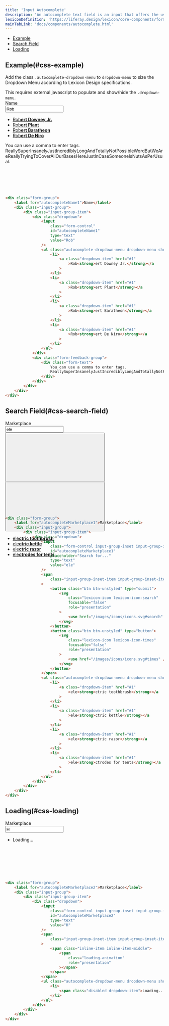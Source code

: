 ```yaml
---
title: 'Input Autocomplete'
description: 'An autocomplete text field is an input that offers the user text suggestions while they type.'
lexiconDefinition: 'https://liferay.design/lexicon/core-components/forms/text-input-variations/'
mainTabLink: 'docs/components/autocomplete.html'
---
```


<div class="nav-toc-absolute">
<div class="nav-toc">

-   [Example](#css-example)
-   [Search Field](#css-search-field)
-   [Loading](#css-loading)

</div>
</div>

## Example(#css-example)

Add the class `.autocomplete-dropdown-menu` to `dropdown-menu` to size the Dropdown Menu according to Lexicon Design specifications.

<div class="clay-site-alert alert alert-warning">
	This requires external javascript to populate and show/hide the <code class="gatsby-code-text">.dropdown-menu</code>.
</div>

<div class="sheet-example" style="height:18rem;">
	<div class="form-group">
		<div class="clay-autocomplete">
			<label for="autocompleteName1">Name</label>
			<div class="input-group">
				<div class="input-group-item">
					<div class="dropdown">
						<input class="form-control" id="autocompleteName1" type="text" value="Rob">
						<ul class="autocomplete-dropdown-menu dropdown-menu show">
							<li>
								<a class="dropdown-item" href="#1">Rob<strong>ert Downey Jr.</strong></a>
							</li>
							<li>
								<a class="dropdown-item" href="#1">Rob<strong>ert Plant</strong></a>
							</li>
							<li>
								<a class="dropdown-item" href="#1">Rob<strong>ert Baratheon</strong></a>
							</li>
							<li>
								<a class="dropdown-item" href="#1">Rob<strong>ert De Niro</strong></a>
							</li>
						</ul>
					</div>
					<div class="form-feedback-group">
					<div class="form-text">You can use a comma to enter tags. ReallySuperInsanelyJustIncrediblyLongAndTotallyNotPossibleWordButWeAreReallyTryingToCoverAllOurBasesHereJustInCaseSomeoneIsNutsAsPerUsual.</div>
				</div>
				</div>
			</div>
		</div>
	</div>
</div>

```html
<div class="form-group">
	<label for="autocompleteName1">Name</label>
	<div class="input-group">
		<div class="input-group-item">
			<div class="dropdown">
				<input
					class="form-control"
					id="autocompleteName1"
					type="text"
					value="Rob"
				/>
				<ul class="autocomplete-dropdown-menu dropdown-menu show">
					<li>
						<a class="dropdown-item" href="#1"
							>Rob<strong>ert Downey Jr.</strong></a
						>
					</li>
					<li>
						<a class="dropdown-item" href="#1"
							>Rob<strong>ert Plant</strong></a
						>
					</li>
					<li>
						<a class="dropdown-item" href="#1"
							>Rob<strong>ert Baratheon</strong></a
						>
					</li>
					<li>
						<a class="dropdown-item" href="#1"
							>Rob<strong>ert De Niro</strong></a
						>
					</li>
				</ul>
			</div>
			<div class="form-feedback-group">
				<div class="form-text">
					You can use a comma to enter tags.
					ReallySuperInsanelyJustIncrediblyLongAndTotallyNotPossibleWordButWeAreReallyTryingToCoverAllOurBasesHereJustInCaseSomeoneIsNutsAsPerUsual.
				</div>
			</div>
		</div>
	</div>
</div>
```

## Search Field(#css-search-field)

<div class="sheet-example" style="height:18rem;">
	<div class="form-group">
		<label for="autocompleteMarketplace1">Marketplace</label>
		<div class="input-group">
			<div class="input-group-item">
				<div class="dropdown">
					<input class="form-control input-group-inset input-group-inset-after" id="autocompleteMarketplace1" placeholder="Search for..." type="text" value="ele">
					<span class="input-group-inset-item input-group-inset-item-after">
						<button class="btn btn-unstyled" type="submit">
							<svg class="lexicon-icon lexicon-icon-search" focusable="false" role="presentation">
								<use href="/images/icons/icons.svg#search" />
							</svg>
						</button>
						<button class="btn btn-unstyled" type="button">
							<svg class="lexicon-icon lexicon-icon-times" focusable="false" role="presentation">
								<use href="/images/icons/icons.svg#times" />
							</svg>
						</button>
					</span>
					<ul class="autocomplete-dropdown-menu dropdown-menu show">
						<li>
							<a class="dropdown-item" href="#1">ele<strong>ctric toothbrush</strong></a>
						</li>
						<li>
							<a class="dropdown-item" href="#1">ele<strong>ctric kettle</strong></a>
						</li>
						<li>
							<a class="dropdown-item" href="#1">ele<strong>ctric razor</strong></a>
						</li>
						<li>
							<a class="dropdown-item" href="#1">ele<strong>ctrodes for tents</strong></a>
						</li>
					</ul>
				</div>
			</div>
		</div>
	</div>
</div>

```html
<div class="form-group">
	<label for="autocompleteMarketplace1">Marketplace</label>
	<div class="input-group">
		<div class="input-group-item">
			<div class="dropdown">
				<input
					class="form-control input-group-inset input-group-inset-after"
					id="autocompleteMarketplace1"
					placeholder="Search for..."
					type="text"
					value="ele"
				/>
				<span
					class="input-group-inset-item input-group-inset-item-after"
				>
					<button class="btn btn-unstyled" type="submit">
						<svg
							class="lexicon-icon lexicon-icon-search"
							focusable="false"
							role="presentation"
						>
							<use href="/images/icons/icons.svg#search" />
						</svg>
					</button>
					<button class="btn btn-unstyled" type="button">
						<svg
							class="lexicon-icon lexicon-icon-times"
							focusable="false"
							role="presentation"
						>
							<use href="/images/icons/icons.svg#times" />
						</svg>
					</button>
				</span>
				<ul class="autocomplete-dropdown-menu dropdown-menu show">
					<li>
						<a class="dropdown-item" href="#1"
							>ele<strong>ctric toothbrush</strong></a
						>
					</li>
					<li>
						<a class="dropdown-item" href="#1"
							>ele<strong>ctric kettle</strong></a
						>
					</li>
					<li>
						<a class="dropdown-item" href="#1"
							>ele<strong>ctric razor</strong></a
						>
					</li>
					<li>
						<a class="dropdown-item" href="#1"
							>ele<strong>ctrodes for tents</strong></a
						>
					</li>
				</ul>
			</div>
		</div>
	</div>
</div>
```

## Loading(#css-loading)

<div class="sheet-example" style="height:11rem;">
	<div class="form-group">
		<label for="autocompleteMarketplace2">Marketplace</label>
		<div class="input-group">
			<div class="input-group-item">
				<div class="dropdown">
					<input class="form-control input-group-inset input-group-inset-after" id="autocompleteMarketplace2" type="text" value="H">
					<span class="input-group-inset-item input-group-inset-item-after">
						<span class="inline-item inline-item-middle">
							<span class="loading-animation" role="presentation"></span>
						</span>
					</span>
					<ul class="autocomplete-dropdown-menu dropdown-menu show">
						<li>
							<span class="disabled dropdown-item">Loading...</span>
						</li>
					</ul>
				</div>
			</div>
		</div>
	</div>
</div>

```html
<div class="form-group">
	<label for="autocompleteMarketplace2">Marketplace</label>
	<div class="input-group">
		<div class="input-group-item">
			<div class="dropdown">
				<input
					class="form-control input-group-inset input-group-inset-after"
					id="autocompleteMarketplace2"
					type="text"
					value="H"
				/>
				<span
					class="input-group-inset-item input-group-inset-item-after"
				>
					<span class="inline-item inline-item-middle">
						<span
							class="loading-animation"
							role="presentation"
						></span>
					</span>
				</span>
				<ul class="autocomplete-dropdown-menu dropdown-menu show">
					<li>
						<span class="disabled dropdown-item">Loading...</span>
					</li>
				</ul>
			</div>
		</div>
	</div>
</div>
```
